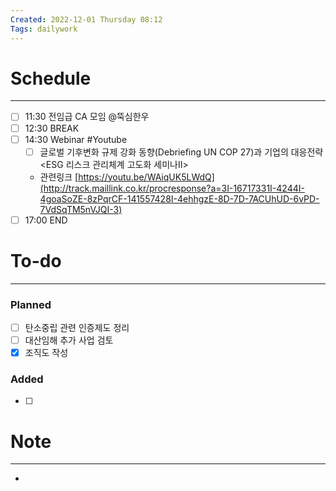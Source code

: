 ```yaml
---
Created: 2022-12-01 Thursday 08:12
Tags: dailywork
---
```


# Schedule
---
- [ ] 11:30 전임급 CA 모임 @뚝심한우
- [ ] 12:30 BREAK
- [ ] 14:30 Webinar #Youtube
	- [ ] 글로벌 기후변화 규제 강화 동향(Debriefing UN COP 27)과 기업의 대응전략 <ESG 리스크 관리체계 고도화 세미나Ⅱ>
	- 관련링크 [https://youtu.be/WAiqUK5LWdQ](http://track.maillink.co.kr/procresponse?a=3I-16717331I-4244I-4goaSoZE-8zPqrCF-141557428I-4ehhgzE-8D-7D-7ACUhUD-6vPD-7VdSqTM5nVJQI-3)
- [ ] 17:00 END

# To-do
---
### Planned
- [ ] 탄소중립 관련 인증제도 정리
- [ ] 대산임해 추가 사업 검토
- [x] 조직도 작성

### Added
- [ ] 


# Note
---
- 